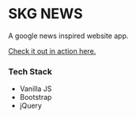 # SKG NEWS

A google news inspired website app.

[Check it out in action here.](https://xqwtsz.github.io/newsWebsiteApp/)

### Tech Stack

- Vanilla JS
- Bootstrap
- jQuery
